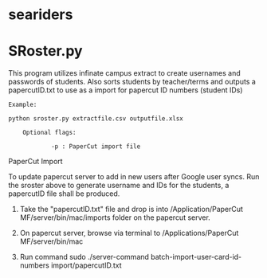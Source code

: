 # seariders


<h1>SRoster.py</h1>
This program utilizes infinate campus extract to create usernames and passwords of students. Also sorts students by teacher/terms and outputs a papercutID.txt to use as a import for papercut ID numbers (student IDs)

    Example:

    python sroster.py extractfile.csv outputfile.xlsx

        Optional flags:
        
                -p : PaperCut import file


PaperCut Import

To update papercut server to add in new users after Google user syncs. Run the sroster above to generate username and IDs for the students, a papercutID file shall be produced.

1. Take the "papercutID.txt" file and drop is into /Application/PaperCut MF/server/bin/mac/imports folder on the papercut server.

2. On papercut server, browse via terminal to /Applications/PaperCut MF/server/bin/mac

3. Run command sudo ./server-command batch-import-user-card-id-numbers import/papercutID.txt


